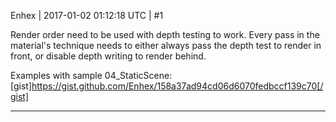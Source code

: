 Enhex | 2017-01-02 01:12:18 UTC | #1

Render order need to be used with depth testing to work.
Every pass in the material's technique needs to either always pass the depth test to render in front, or disable depth writing to render behind.

Examples with sample 04_StaticScene:
[gist]https://gist.github.com/Enhex/158a37ad94cd06d6070fedbccf139c70[/gist]

-------------------------

